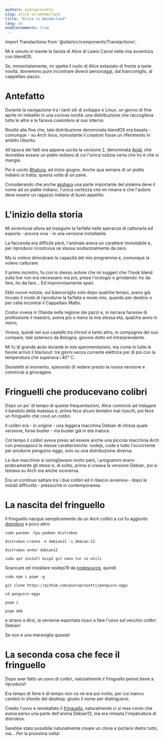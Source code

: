 ```yaml
---
authors: pieroproietti
slug: alice-in-wonderland
title: "Alice in Wonderland"
lang: en
enableComments: true
---
```


import Translactions from '@site/src/components/Translactions';

<Translactions />

Mi è venuto in mente la favola di Alice di Lewis Carrol nella mia avventura con blendOS.

Se, immeritatamente, mi spetta il ruolo di Alice estasiato di fronte a tante novità, dovremmo pure incontrare diversi personaggi, dal bianconiglio, al cappellaio pazzo.

# Antefatto
Durante la navigazione tra i tanti siti di sviluppo e Linux, un giorno di fine aprile mi imbattei in una curiosa novità: una distribuzione che raccoglieva tutte le altre e le faceva coesistere al suo interno.

Risultò alla fine che, tale distribuzione denominata blendOS era basata - comunque - su Arch linux, nonostante il creatore fosse un riferimento in ambito Ubuntu.

All'epoca dei fatti era appena uscita la versione 2, denominata [Avial](https://blendos.co/blend-os-v2/), che dovrebbe essere un piatto indiano di cui l'unica notizia certa che ho è che si mangia.

Poi è uscito [Bhatura](https://blendos.co/blend-os-v3/), ad inizio giugno. Anche qua sempre di un piatto indiano si tratta, questa volta di un pane.

Considerando che anche [akshara](https://github.com/blend-os/akshara) una parte importante del sistema deve il nome ad un piatto indiano, l'unica certezza che mi rimane è che l'autore deve essere un ragazzo indiano di buon appetito.

# L'inizio della storia
Mi avventurai allora ad inseguire la farfalla nella speranza di catturarla ed esporla - ancora viva - in una versione installabile.

La faccenda era difficile però, l'animale aveva un carattere immutabile e, per riprodursi ricostruiva se stessa sostanzialmente da zero.

Ma io volevo dimostrare la capacità del mio programma e, comunque la volevo catturare.

Il primo incontro, fu con lo stesso autore che mi suggerì che l'hook blend sulla live non era necessario ma poi, prese l'orologio e grindando: ho da fare, ho da fare... Ed improvvisamente sparì.

Ebbi nuove notizie, sul bianconiglio solo dopo qualche tempo, avevo già trovato il modo di riprodurre la farfalla a modo mio, quando per destino o per celia incontrai il Cappellaio Matto.

Costui viveva in Olanda nella regione dei pazzi e, si narrava facesse di professione il maestro, aveva più o meno la mia stessa età, qualche anno in meno,

Viveva, quindi nel suo castello tra chroot e tanto altro, in compagnia del suo compare, tale asterisco da Bologna, giovine dotto ed intrarprendente.

Mi fu di grande aiuto durante le mie sperimentazioni, ma come in tutte le favole arrivò il blackout: tre giorni senza corrente elettrica per di più con la temperatura che superava i 40° C.

Desistetti al momento, sperando di vedere presto la nuova versione e cominciai a girovagare.

# Fringuelli che producevano colibri

Dopo un po' di tempo di queste frequentazioni, Alice cominciò ad indagare il bandolo della matassa e, prima fece alcuni tentativi mal riusciti, poi fece un fringuello che covò un colibri.

Il colibri era - in origine - una leggera macchina Debian di chissà quale versione, forse buster - ma buster già in età matura.

Col tempo il colibri aveva preso ad essere anche una piccola macchina Arch con pressapoco le stesse caratteristiche: nodejs, code e tutto l'occorrente per produrre penguins-eggs, solo su una distribuzione diversa.

Le due macchine si somigliavano molto però, i programmi erano praticamente gli stessi e, di solito, prima si creava la versione Debian, poi si testava su Arch ma anche viceversa.

Era un continuo saltare tra i due colibri ed il rilascio avveniva - dopo le iniziali difficoltà - pressochè in contemporanea.

# La nascita del fringuello

Il fringuello nacque semplicemente da un Arch colibri a cui fu aggiunto [distrobox](https://github.com/89luca89/distrobox) e poco altro:

`sudo pacman -Syu podman distrobox`

`distrobox-create -n debian12 -i debian:12`

`distrobox enter debian12`

`sudo apt install bzip2 git nano tar xz-utils`

Scaricare ed installare nodejs19 da [nodesource](https://github.com/nodesource), quindi:

`sudo npm i pnpm -g`

`git clone https://github.com/pieroproietti/penguins-eggs`

`cd penguins-eggs`

`pnpm i`

`pnpm deb`

e strano a dirsi, la versione esportata riusci a fare l'uovo sul vecchio colibri Debian!

Se non è una meraviglia questa!

# La seconda cosa che fece il fringuello
Dopo aver fatto un uovo di colibri, naturalmente il fringuello pensò bene a riprodursi!

Era tempo di ferie e di tempo non ce ne era poi molto, per cui manco cambiò lo sfondo del desktop, giusto il nome per distinguersi.

Creato l'uovo e reinstallato il [fringuello](https://sourceforge.net/projects/penguins-eggs/files/ISOS/arch/), naturalmente ci si rese conto che aveva perso una parte dell'anima Debian12, ma era rimasta l'impalcatura di distrobox.

Sarebbe stato possibile naturalmente creare un clone e portarsi dietro tutto, ma... Per la prossima volta!
